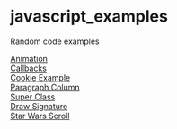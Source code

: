 # javascript_examples
Random code examples
<html>
<a href="https://tensora.github.io/javascript_examples/animate.html">Animation</a><br>
  <a href="https://tensora.github.io/javascript_examples/callbacks.html">Callbacks</a><br>
  <a href="https://tensora.github.io/javascript_examples/cookie_example.html">Cookie Example</a><br>
  <a href="https://tensora.github.io/javascript_examples/paragraph_column.html">Paragraph Column</a><br>
  <a href="https://tensora.github.io/javascript_examples/super.html">Super Class</a><br>
  <a href="https://tensora.github.io/javascript_examples/signatur.html">Draw Signature</a><br>
  <a href="https://tensora.github.io/javascript_examples/starwars.html">Star Wars Scroll</a><br>
 </html>
